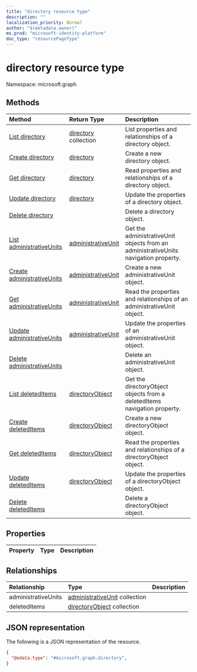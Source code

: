 ```yaml
---
title: "directory resource type"
description: ""
localization_priority: Normal
author: "$(metadata.owner)"
ms.prod: "microsoft-identity-platform"
doc_type: "resourcePageType"
---
```


# directory resource type

Namespace: microsoft.graph

## Methods

| Method                                                                       | Return Type                                               | Description                                                                         |
| :--------------------------------------------------------------------------- | :-------------------------------------------------------- | :---------------------------------------------------------------------------------- |
| [List directory](../api/directory-list.md)                                   | [directory](directory.md) collection                      | List properties and relationships of a directory object.                            |
| [Create directory](../api/directory-create.md)                               | [directory](directory.md)                                 | Create a new directory object.                                                      |
| [Get directory](../api/directory-get.md)                                     | [directory](directory.md)                                 | Read properties and relationships of a directory object.                            |
| [Update directory](../api/directory-update.md)                               | [directory](directory.md)                                 | Update the properties of a directory object.                                        |
| [Delete directory](../api/directory-delete.md)                               |                                                           | Delete a directory object.                                                          |
| [List administrativeUnits](../api/directory-list-administrativeunits.md)     | [administrativeUnit](../resources/-administrativeunit.md) | Get the administrativeUnit objects from an administrativeUnits navigation property. |
| [Create administrativeUnits](../api/directory-post-administrativeunits.md)   | [administrativeUnit](../resources/-administrativeunit.md) | Create a new administrativeUnit object.                                             |
| [Get administrativeUnits](../api/directory-get-administrativeunits.md)       | [administrativeUnit](../resources/-administrativeunit.md) | Read the properties and relationships of an administrativeUnit object.              |
| [Update administrativeUnits](../api/directory-update-administrativeunits.md) | [administrativeUnit](../resources/-administrativeunit.md) | Update the properties of an administrativeUnit object.                              |
| [Delete administrativeUnits](../api/directory-delete-administrativeunits.md) |                                                           | Delete an administrativeUnit object.                                                |
| [List deletedItems](../api/directory-list-deleteditems.md)                   | [directoryObject](../resources/-directoryobject.md)       | Get the directoryObject objects from a deletedItems navigation property.            |
| [Create deletedItems](../api/directory-post-deleteditems.md)                 | [directoryObject](../resources/-directoryobject.md)       | Create a new directoryObject object.                                                |
| [Get deletedItems](../api/directory-get-deleteditems.md)                     | [directoryObject](../resources/-directoryobject.md)       | Read the properties and relationships of a directoryObject object.                  |
| [Update deletedItems](../api/directory-update-deleteditems.md)               | [directoryObject](../resources/-directoryobject.md)       | Update the properties of a directoryObject object.                                  |
| [Delete deletedItems](../api/directory-delete-deleteditems.md)               |                                                           | Delete a directoryObject object.                                                    |

## Properties

| Property | Type | Description |
| :------- | :--- | :---------- |

## Relationships

| Relationship        | Type                                                                | Description |
| :------------------ | :------------------------------------------------------------------ | :---------- |
| administrativeUnits | [administrativeUnit](../resources/administrativeunit.md) collection |             |
| deletedItems        | [directoryObject](../resources/directoryobject.md) collection       |             |

## JSON representation

The following is a JSON representation of the resource.

<!-- {
  "blockType": "resource",
  "keyProperty": "id",
  "@odata.type": "microsoft.graph.directory",
  "baseType": "microsoft.graph.entity",
  "openType": False
}
-->

```json
{
  "@odata.type": "#microsoft.graph.directory",
}
```

